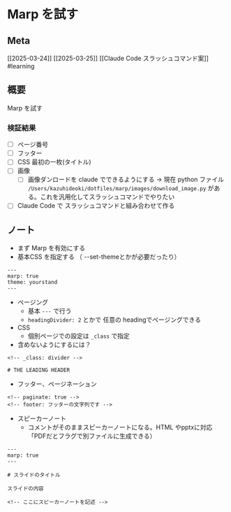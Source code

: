 # Marp を試す

## Meta

[[2025-03-24]] [[2025-03-25]] [[Claude Code スラッシュコマンド案]]
#learning

## 概要
Marp を試す

### 検証結果

- [ ] ページ番号
- [ ] フッター
- [ ] CSS 最初の一枚(タイトル)
- [ ] 画像
	- [ ] 画像ダンロードを claude でできるようにする -> 現在 python ファイル `/Users/kazuhideoki/dotfiles/marp/images/download_image.py` がある。これを汎用化してスラッシュコマンドでやりたい
- [ ] Claude Code で スラッシュコマンドと組み合わせて作る

## ノート

- まず Marp を有効にする
- 基本CSS を指定する （ --set-themeとかが必要だったり）

```
---
marp: true
theme: yourstand
---
```


- ページング
	- 基本 `---`  で行う
	- `headingDivider: 2` とかで 任意の headingでページングできる
- CSS
	- 個別ページでの設定は `_class` で指定
- 含めないようにするには？

```
<!-- _class: divider -->

# THE LEADING HEADER
```

- フッター、ページネーション

```
<!-- paginate: true -->
<!-- footer: フッターの文字列です -->
```

- スピーカーノート
	- コメントがそのままスピーカーノートになる。HTML やpptxに対応「PDFだとフラグで別ファイルに生成できる）

```
---
marp: true
---

# スライドのタイトル

スライドの内容

<!-- ここにスピーカーノートを記述 -->
```


